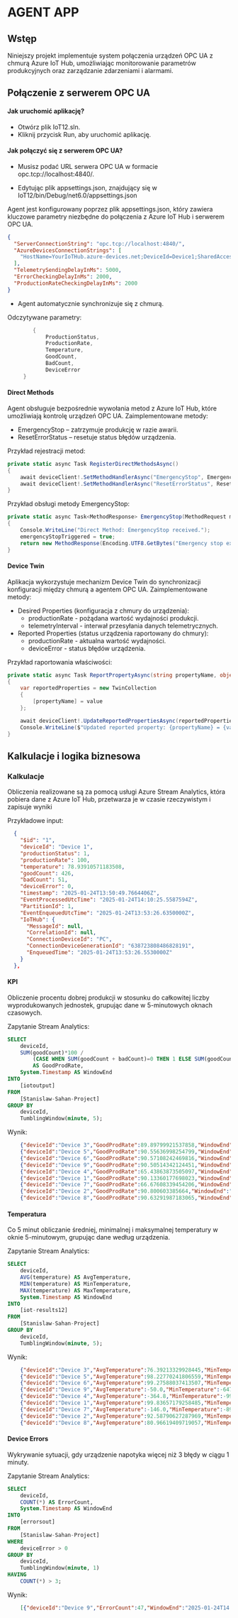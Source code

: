 # AGENT APP
## Wstęp

Niniejszy projekt implementuje system połączenia urządzeń OPC UA z chmurą Azure IoT Hub, umożliwiając monitorowanie parametrów produkcyjnych oraz zarządzanie zdarzeniami i alarmami.

## Połączenie z serwerem OPC UA
#### Jak uruchomić aplikację?



- Otwórz plik IoT12.sln.
- Kliknij przycisk Run, aby uruchomić aplikację.

#### Jak połączyć się z serwerem OPC UA?

- Musisz podać URL serwera OPC UA w formacie opc.tcp://localhost:4840/.

- Edytując plik appsettings.json, znajdujący się w IoT12/bin/Debug/net6.0/appsettings.json

Agent jest konfigurowany poprzez plik appsettings.json, 
który zawiera kluczowe parametry niezbędne do połączenia z Azure IoT Hub i serwerem OPC UA.

```json
{
  "ServerConnectionString": "opc.tcp://localhost:4840/",
  "AzureDevicesConnectionStrings": [
    "HostName=YourIoTHub.azure-devices.net;DeviceId=Device1;SharedAccessKey=..."
  ],
  "TelemetrySendingDelayInMs": 5000,
  "ErrorCheckingDelayInMs": 2000,
  "ProductionRateCheckingDelayInMs": 2000
}

```
- Agent automatycznie synchronizuje się z chmurą.

Odczytywane parametry:

```cs
		{
			ProductionStatus,
			ProductionRate,
			Temperature,
			GoodCount,
			BadCount,
			DeviceError
	 }
```

#### Direct Methods

Agent obsługuje bezpośrednie wywołania metod z Azure IoT Hub, które umożliwiają kontrolę urządzeń OPC UA. 
Zaimplementowane metody:

- EmergencyStop – zatrzymuje produkcję w razie awarii.
- ResetErrorStatus – resetuje status błędów urządzenia.

Przykład rejestracji metod:

```cs
private static async Task RegisterDirectMethodsAsync()
{
    await deviceClient!.SetMethodHandlerAsync("EmergencyStop", EmergencyStop, null);
    await deviceClient!.SetMethodHandlerAsync("ResetErrorStatus", ResetErrorStatus, null);
}


```

Przykład obsługi metody EmergencyStop:

```cs
private static async Task<MethodResponse> EmergencyStop(MethodRequest methodRequest, object userContext)
{
    Console.WriteLine("Direct Method: EmergencyStop received.");
    emergencyStopTriggered = true;
    return new MethodResponse(Encoding.UTF8.GetBytes("Emergency stop executed"), 200);
}
```

#### Device Twin

Aplikacja wykorzystuje mechanizm Device Twin do synchronizacji konfiguracji między chmurą a agentem OPC UA.
Zaimplementowane metody:

- Desired Properties (konfiguracja z chmury do urządzenia):
  - productionRate - pożądana wartość wydajności produkcji.
  - telemetryInterval - interwał przesyłania danych telemetrycznych.
- Reported Properties (status urządzenia raportowany do chmury):
  - productionRate - aktualna wartość wydajności.
  - deviceError - status błędów urządzenia.

Przykład raportowania właściwości:

```cs
private static async Task ReportPropertyAsync(string propertyName, object value)
{
    var reportedProperties = new TwinCollection
    {
        [propertyName] = value
    };

    await deviceClient!.UpdateReportedPropertiesAsync(reportedProperties);
    Console.WriteLine($"Updated reported property: {propertyName} = {value}");
}

```

## Kalkulacje i logika biznesowa
### Kalkulacje

Obliczenia realizowane są za pomocą usługi Azure Stream Analytics, która pobiera dane z Azure IoT Hub, przetwarza je w czasie rzeczywistym i zapisuje wyniki

Przykładowe input:
```json
  {
    "$id": "1",
    "deviceId": "Device 1",
    "productionStatus": 1,
    "productionRate": 100,
    "temperature": 78.93910571183508,
    "goodCount": 426,
    "badCount": 51,
    "deviceError": 0,
    "timestamp": "2025-01-24T13:50:49.7664406Z",
    "EventProcessedUtcTime": "2025-01-24T14:10:25.5587594Z",
    "PartitionId": 1,
    "EventEnqueuedUtcTime": "2025-01-24T13:53:26.6350000Z",
    "IoTHub": {
      "MessageId": null,
      "CorrelationId": null,
      "ConnectionDeviceId": "PC",
      "ConnectionDeviceGenerationId": "638723808486828191",
      "EnqueuedTime": "2025-01-24T13:53:26.5530000Z"
    }
  },
```

#### KPI

Obliczenie procentu dobrej produkcji w stosunku do całkowitej liczby wyprodukowanych jednostek, grupując dane w 5-minutowych oknach czasowych.

Zapytanie Stream Analytics:

```sql
SELECT
    deviceId,
    SUM(goodCount)*100 / 
        (CASE WHEN SUM(goodCount + badCount)=0 THEN 1 ELSE SUM(goodCount+badCount) END)
        AS GoodProdRate,
    System.Timestamp AS WindowEnd
INTO
    [iotoutput]
FROM 
    [Stanislaw-Sahan-Project]
GROUP BY
    deviceId,
    TumblingWindow(minute, 5);
```

Wynik:
```json
	{"deviceId":"Device 3","GoodProdRate":89.89799921537858,"WindowEnd":"2025-01-24T14:25:00.0000000Z"}
	{"deviceId":"Device 5","GoodProdRate":90.55636998254799,"WindowEnd":"2025-01-24T14:25:00.0000000Z"}
	{"deviceId":"Device 6","GoodProdRate":90.57108242469816,"WindowEnd":"2025-01-24T14:25:00.0000000Z"}
	{"deviceId":"Device 9","GoodProdRate":90.50514342124451,"WindowEnd":"2025-01-24T14:25:00.0000000Z"}
	{"deviceId":"Device 4","GoodProdRate":65.43863873505097,"WindowEnd":"2025-01-24T14:25:00.0000000Z"}
	{"deviceId":"Device 1","GoodProdRate":90.13360177698023,"WindowEnd":"2025-01-24T14:25:00.0000000Z"}
	{"deviceId":"Device 7","GoodProdRate":66.67608339454206,"WindowEnd":"2025-01-24T14:25:00.0000000Z"}
	{"deviceId":"Device 2","GoodProdRate":90.800603385664,"WindowEnd":"2025-01-24T14:25:00.0000000Z"}
	{"deviceId":"Device 8","GoodProdRate":90.63291987183065,"WindowEnd":"2025-01-24T14:25:00.0000000Z"}
```

#### Temperatura

Co 5 minut obliczanie średniej, minimalnej i maksymalnej temperatury w oknie 5-minutowym, grupując dane według urządzenia.

Zapytanie Stream Analytics:

```sql
SELECT 
    deviceId, 
    AVG(temperature) AS AvgTemperature, 
    MIN(temperature) AS MinTemperature, 
    MAX(temperature) AS MaxTemperature, 
    System.Timestamp AS WindowEnd
INTO 
    [iot-results12]
FROM 
    [Stanislaw-Sahan-Project]
GROUP BY 
    deviceId, 
    TumblingWindow(minute, 5);
```

Wynik:
```json
	{"deviceId":"Device 3","AvgTemperature":76.39213329928445,"MinTemperature":60.83953856693877,"MaxTemperature":89.96528286932829,"WindowEnd":"2025-01-24T14:25:00.0000000Z"}
	{"deviceId":"Device 5","AvgTemperature":98.22770241806559,"MinTemperature":74.61926566156387,"MaxTemperature":120.21346090491838,"WindowEnd":"2025-01-24T14:25:00.0000000Z"}
	{"deviceId":"Device 6","AvgTemperature":99.27588037413507,"MinTemperature":68.32834215595443,"MaxTemperature":126.46205137121848,"WindowEnd":"2025-01-24T14:25:00.0000000Z"}
	{"deviceId":"Device 9","AvgTemperature":-50.0,"MinTemperature":-647.0,"MaxTemperature":991.0,"WindowEnd":"2025-01-24T14:25:00.0000000Z"}
	{"deviceId":"Device 4","AvgTemperature":-364.8,"MinTemperature":-992.0,"MaxTemperature":766.0,"WindowEnd":"2025-01-24T14:25:00.0000000Z"}
	{"deviceId":"Device 1","AvgTemperature":99.83657179258485,"MinTemperature":61.315771331086985,"MaxTemperature":140.74511517194918,"WindowEnd":"2025-01-24T14:25:00.0000000Z"}
	{"deviceId":"Device 7","AvgTemperature":-146.0,"MinTemperature":-898.0,"MaxTemperature":713.0,"WindowEnd":"2025-01-24T14:25:00.0000000Z"}
	{"deviceId":"Device 2","AvgTemperature":92.58790627287969,"MinTemperature":68.34821833683682,"MaxTemperature":130.46539883145113,"WindowEnd":"2025-01-24T14:25:00.0000000Z"}
	{"deviceId":"Device 8","AvgTemperature":80.96619409719057,"MinTemperature":62.150231752343764,"MaxTemperature":111.53411103611177,"WindowEnd":"2025-01-24T14:25:00.0000000Z"}
```

#### Device Errors

Wykrywanie sytuacji, gdy urządzenie napotyka więcej niż 3 błędy w ciągu 1 minuty.

Zapytanie Stream Analytics:

```sql
SELECT
    deviceId,
    COUNT(*) AS ErrorCount,
    System.Timestamp AS WindowEnd
INTO
    [errorsout]
FROM
    [Stanislaw-Sahan-Project]
WHERE
    deviceError > 0
GROUP BY
    deviceId,
    TumblingWindow(minute, 1)
HAVING
    COUNT(*) > 3;
```
Wynik:
```json
	[{"deviceId":"Device 9","ErrorCount":47,"WindowEnd":"2025-01-24T14:40:00.0000000Z"}]
```
